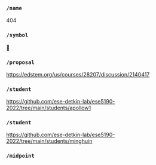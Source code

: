 ### `/name`
404
### `/symbol`
🌝
### `/proposal`
https://edstem.org/us/courses/28207/discussion/2140417
### `/student`
https://github.com/ese-detkin-lab/ese5190-2022/tree/main/students/apollow1
### `/student`
https://github.com/ese-detkin-lab/ese5190-2022/tree/main/students/minghuin
### `/midpoint`
